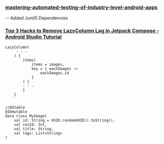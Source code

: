 ### [mastering-automated-testing-of-industry-level-android-apps](https://elopage.com/payer/s/philipplackner/courses/mastering-automated-testing-of-industry-level-android-apps-1?course_session_id=6429488&lesson_id=3021426)


-- Added Junit5 Dependencies 









### [Top 3 Hacks to Remove LazyColumn Lag in Jetpack Compose - Android Studio Tutorial](https://youtu.be/s8h7GJTZa4E?si=C5CGEcmGZA22kRiw)

```
LazyColumn(
     - - -       
    ) {
        items(
            items = images,
            key = { eachImages ->
                eachImages.id
            }
        ) { 
        - - -
        }
    }
        
        
//@Stable
@Immutable
data class MyImage(
    val id: String = UUID.randomUUID().toString(),
    val resId: Int,
    val title: String,
    val tags: List<String>
)

```